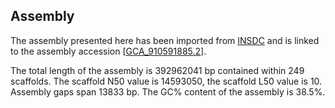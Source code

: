 **Assembly**
--------

The assembly presented here has been imported from [INSDC](http://www.insdc.org) and is linked to the assembly accession [[GCA\_910591885.2](http://www.ebi.ac.uk/ena/data/view/GCA_910591885.2)].

The total length of the assembly is 392962041 bp contained within 249 scaffolds.
The scaffold N50 value is 14593050, the scaffold L50 value is 10.
Assembly gaps span 13833 bp. The GC% content of the assembly is 38.5%.

